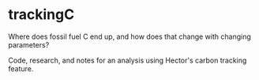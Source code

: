 # trackingC
Where does fossil fuel C end up, and how does that change with changing parameters?

Code, research, and notes for an analysis using Hector's carbon tracking feature.
